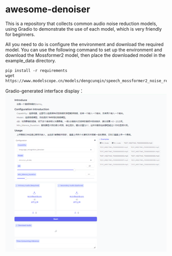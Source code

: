 # awesome-denoiser
This is a repository that collects common audio noise reduction models, using Gradio to demonstrate the use of each model, which is very friendly for beginners.

All you need to do is configure the environment and download the required model. You can use the following command to set up the environment and download the Mossformer2 model, then place the downloaded model in the example_data directory.
```
pip install -r requirements
wget https://www.modelscope.cn/models/dengcunqin/speech_mossformer2_noise_reduction_16k/resolve/master/simple_model.onnx
```

Gradio-generated interface display：
![image](https://github.com/xinliu9451/awesome-denoiser/blob/main/example_data/demo.png)
